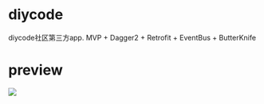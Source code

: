 # diycode
diycode社区第三方app. MVP + Dagger2 + Retrofit + EventBus + ButterKnife
# preview

![]( diycode/image/screenshot.png )
